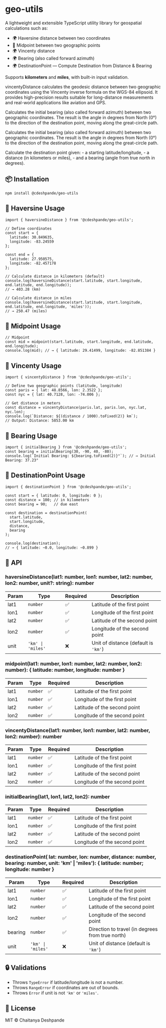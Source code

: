 # geo-utils

A lightweight and extensible TypeScript utility library for geospatial calculations such as:

-   🌍 Haversine distance between two coordinates
-   📍 Midpoint between two geographic points
-   🌍 Vincenty distance
-   🌍 Bearing (also called forward azimuth)
-   🌍 DestinationPoint — Compute Destination from Distance & Bearing

Supports **kilometers** and **miles**, with built-in input validation.

vincentyDistance calculates the geodesic distance between two geographic coordinates using the Vincenty inverse formula on the WGS-84 ellipsoid. It provides high-precision results suitable for long-distance measurements and real-world applications like aviation and GPS.

Calculates the initial bearing (also called forward azimuth) between two geographic coordinates. The result is the angle in degrees from North (0°) to the direction of the destination point, moving along the great-circle path.

Calculates the initial bearing (also called forward azimuth) between two geographic coordinates. The result is the angle in degrees from North (0°) to the direction of the destination point, moving along the great-circle path.

Calculate the destination point given: - a starting latitude/longitude, - a distance (in kilometers or miles), - and a bearing (angle from true north in degrees).

## 📦 Installation

`npm install @cdeshpande/geo-utils`

## 🚀 Haversine Usage

```
import { haversineDistance } from '@cdeshpande/geo-utils';

// Define coordinates
const start = {
  latitude: 30.849635,
  longitude: -83.24559
};

const end = {
  latitude: 27.950575,
  longitude: -82.457178
};

// Calculate distance in kilometers (default)
console.log(haversineDistance(start.latitude, start.longitude, end.latitude, end.longitude));
// → 403.28 (km)

// Calculate distance in miles
console.log(haversineDistance(start.latitude, start.longitude, end.latitude, end.longitude, 'miles'));
// → 250.47 (miles)
```

## 🚀 Midpoint Usage

```
// Midpoint
const mid = midpoint(start.latitude, start.longitude, end.latitude, end.longitude);
console.log(mid); // → { latitude: 29.41499, longitude: -82.851384 }
```

## 🚀 Vincenty Usage

```
import { vincentyDistance } from '@cdeshpande/geo-utils';

// Define two geographic points (latitude, longitude)
const paris = { lat: 48.8566, lon: 2.3522 };
const nyc = { lat: 40.7128, lon: -74.006 };

// Get distance in meters
const distance = vincentyDistance(paris.lat, paris.lon, nyc.lat, nyc.lon);
console.log(`Distance: ${(distance / 1000).toFixed(2)} km`);
// Output: Distance: 5853.00 km
```

## 🚀 Bearing Usage

```
import { initialBearing } from '@cdeshpande/geo-utils';
const bearing = initialBearing(30, -90, 40, -80);
console.log(`Initial Bearing: ${bearing.toFixed(2)}°`); // → Initial Bearing: 37.23°
```

## 🚀 DestinationPoint Usage

```
import { destinationPoint } from '@cdeshpande/geo-utils';

const start = { latitude: 0, longitude: 0 };
const distance = 100; // in kilometers
const bearing = 90;   // due east

const destination = destinationPoint(
  start.latitude,
  start.longitude,
  distance,
  bearing
);

console.log(destination);
// → { latitude: ~0.0, longitude: ~0.899 }
```

## 📘 API

### haversineDistance(lat1: number, lon1: number, lat2: number, lon2: number, unit?: string): number

| Param | Type              | Required | Description                          |
| ----- | ----------------- | -------- | ------------------------------------ |
| lat1  | `number`          | ✅       | Latitude of the first point          |
| lon1  | `number`          | ✅       | Longitude of the first point         |
| lat2  | `number`          | ✅       | Latitude of the second point         |
| lon2  | `number`          | ✅       | Longitude of the second point        |
| unit  | `'km' \| 'miles'` | ❌       | Unit of distance (default is `'km'`) |

### midpoint(lat1: number, lon1: number, lat2: number, lon2: number): { latitude: number, longitude: number }

| Param | Type     | Required | Description                   |
| ----- | -------- | -------- | ----------------------------- |
| lat1  | `number` | ✅       | Latitude of the first point   |
| lon1  | `number` | ✅       | Longitude of the first point  |
| lat2  | `number` | ✅       | Latitude of the second point  |
| lon2  | `number` | ✅       | Longitude of the second point |

### vincentyDistance(lat1: number, lon1: number, lat2: number, lon2: number): number

| Param | Type     | Required | Description                   |
| ----- | -------- | -------- | ----------------------------- |
| lat1  | `number` | ✅       | Latitude of the first point   |
| lon1  | `number` | ✅       | Longitude of the first point  |
| lat2  | `number` | ✅       | Latitude of the second point  |
| lon2  | `number` | ✅       | Longitude of the second point |

### initialBearing(lat1, lon1, lat2, lon2): number

| Param | Type     | Required | Description                   |
| ----- | -------- | -------- | ----------------------------- |
| lat1  | `number` | ✅       | Latitude of the first point   |
| lon1  | `number` | ✅       | Longitude of the first point  |
| lat2  | `number` | ✅       | Latitude of the second point  |
| lon2  | `number` | ✅       | Longitude of the second point |

### destinationPoint( lat: number, lon: number, distance: number, bearing: number, unit: 'km' | 'miles'): { latitude: number; longitude: number }

| Param   | Type              | Required | Description                                      |
| ------- | ----------------- | -------- | ------------------------------------------------ |
| lat1    | `number`          | ✅       | Latitude of the first point                      |
| lon1    | `number`          | ✅       | Longitude of the first point                     |
| lat2    | `number`          | ✅       | Latitude of the second point                     |
| lon2    | `number`          | ✅       | Longitude of the second point                    |
| bearing | `number`          | ✅       | Direction to travel (in degrees from true north) |
| unit    | `'km' \| 'miles'` | ❌       | Unit of distance (default is `'km'`)             |

## 🔒 Validations

-   Throws `TypeError` if latitude/longitude is not a number.
-   Throws `RangeError` if coordinates are out of bounds.
-   Throws `Error` if unit is not `'km'` or `'miles'`.

## 🧾 License

MIT © Chaitanya Deshpande
